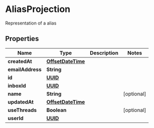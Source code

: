 

# AliasProjection

Representation of a alias
## Properties

Name | Type | Description | Notes
------------ | ------------- | ------------- | -------------
**createdAt** | [**OffsetDateTime**](OffsetDateTime.md) |  | 
**emailAddress** | **String** |  | 
**id** | [**UUID**](UUID.md) |  | 
**inboxId** | [**UUID**](UUID.md) |  | 
**name** | **String** |  |  [optional]
**updatedAt** | [**OffsetDateTime**](OffsetDateTime.md) |  | 
**useThreads** | **Boolean** |  |  [optional]
**userId** | [**UUID**](UUID.md) |  | 



